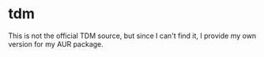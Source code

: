 tdm
===

This is not the official TDM source, but since I can't find it, 
I provide my own version for my AUR package.
